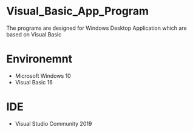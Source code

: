 # Visual_Basic_App_Program
The programs are designed for Windows Desktop Application which are based on Visual Basic

# Environemnt
* Microsoft Windows 10
* Visual Basic 16

# IDE
* Visual Studio Community 2019
